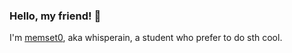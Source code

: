  ### Hello, my friend! 👋

I'm [memset0](https://memset0.cn/), aka whisperain, a student who prefer to do sth cool.

<!--

TODO:

[ ] Tags Cloud: 每个用户可以通过 Github Issue 为标签投票计次，使用 wordcloud 生成词云并自动更新 https://github.com/DoubleGremlin181/DoubleGremlin181。
[ ] Tags Cloud History: using html5 tag <details>
[ ] Recent Blog / Commits / Stars: https://github.com/tw93/tw93
[ ] My Favorite Music Playlists: https://music.163.com/#/user/home?id=407233351
[ ] Tools' Tag: https://github.com/thmsgbrt / https://github.com/DenverCoder1 / https://custom-icon-badges.herokuapp.com/
[ ] My Follwers: https://github.com/ouuan
[ ] Favorite Girls(?): 头像 / 鹿目圆 / 神户小鸟 / 高木同学 / ...
[ ] Favorite Tech: https://github.com/MacroPower
[ ] Favorite Repo: https://github.com/DenverCoder1
[ ] CodeForces / Atcoder / UOJ / Vjudge Rating

-->
